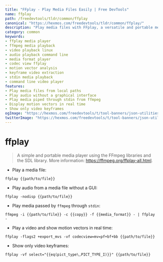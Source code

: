 ```yaml
---
title: "FFplay - Play Media Files Easily | Free DevTools"
name: ffplay
path: /freedevtools/tldr/common/ffplay
canonical: "https://hexmos.com/freedevtools/tldr/common/ffplay/"
description: "Play media files with FFplay, a versatile and portable media player using FFmpeg libraries. Supports various formats and codecs. Free online tool, no registration required."
category: common
keywords:
- ffplay media player
- ffmpeg media playback
- video playback linux
- audio playback command line
- media format player
- codec view ffplay
- motion vector analysis
- keyframe video extraction
- stdin media playback
- command line video player
features:
- Play media files from local paths
- Play audio without a graphical interface
- Play media piped through stdin from ffmpeg
- Display motion vectors in real time
- Show only video keyframes
ogImage: "https://hexmos.com/freedevtools/t/tool-banners/json-utilities-banner.png"
twitterImage: "https://hexmos.com/freedevtools/t/tool-banners/json-utilities-banner.png"
---
```


# ffplay

> A simple and portable media player using the FFmpeg libraries and the SDL library.
> More information: <https://ffmpeg.org/ffplay-all.html>.

- Play a media file:

`ffplay {{path/to/file}}`

- Play audio from a media file without a GUI:

`ffplay -nodisp {{path/to/file}}`

- Play media passed by `ffmpeg` through `stdin`:

`ffmpeg -i {{path/to/file}} -c {{copy}} -f {{media_format}} - | ffplay -`

- Play a video and show motion vectors in real time:

`ffplay -flags2 +export_mvs -vf codecview=mv=pf+bf+bb {{path/to/file}}`

- Show only video keyframes:

`ffplay -vf select="{{eq(pict_type\,PICT_TYPE_I)}}" {{path/to/file}}`
